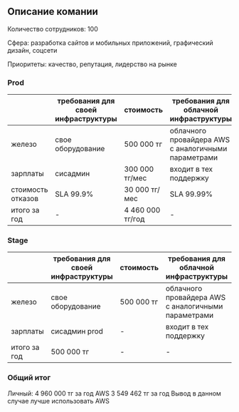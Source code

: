 ## Описание комании
Количество сотрудников: 100

Сфера: разработка сайтов и мобильных приложений, графический дизайн, соцсети

Приоритеты: качество, репутация, лидерство на рынке

### Prod

| | требования для своей инфраструктуры | стоимость |  требования для облачной инфраструктуры | стоимость |
| --- |---|---|---|---|
| железо | свое оборудование |  500 000 тг | облачного провайдера AWS с аналогичными параметрами  | 375.37 * 390 тг/мес  |
| зарплаты | сисадмин | 300 000 тг/мес  | входит в тех поддержку  | - |
| стоимость отказов | SLA 99.9%  |  30 000 тг/мес |  SLA 99.99% | 3 000 тг/мес  |
| итого за год | -  |  4 460 000 тг/год |  - | 1 792 731 тг/год  |

### Stage

| | требования для своей инфраструктуры | стоимость |  требования для облачной инфраструктуры | стоимость |
| --- |---|---|---|---|
| железо | свое оборудование |  500 000 тг | облачного провайдера AWS с аналогичными параметрами  | 375.37 * 390 тг/мес  |
| зарплаты | сисадмин prod | -  | входит в тех поддержку  | - |
| итого за год | 500 000 тг  |  - |  - | 1 756 731 тг/год  |

### Общий итог

Личный: 4 960 000 тг за год
AWS 3 549 462 тг за год
Вывод в данном случае лучше использовать AWS
